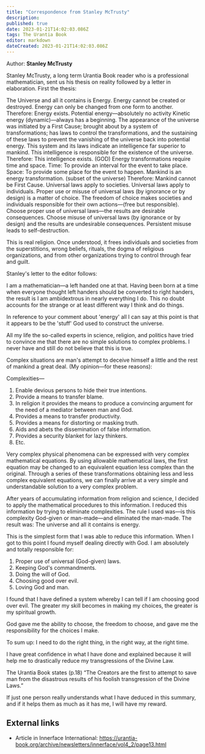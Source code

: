 ```yaml
---
title: "Correspondence from Stanley McTrusty"
description: 
published: true
date: 2023-01-21T14:02:03.086Z
tags: The Urantia Book
editor: markdown
dateCreated: 2023-01-21T14:02:03.086Z
---
```


Author: **Stanley McTrusty**

Stanley McTrusty, a long term Urantia Book reader who is a professional mathematician, sent us his thesis on reality followed by a letter in elaboration. First the thesis:

The Universe and all it contains is Energy.
Energy cannot be created or destroyed.
Energy can only be changed from one form to another.
Therefore: Energy exists.
Potential energy—absolutely no activity
Kinetic energy (dynamic)—always has a beginning.
The appearance of the universe was initiated by a First Cause; brought about by a system of transformations; has laws to control the transformations, and the sustaining of these laws to prevent the vanishing of the universe back into potential energy.
This system and its laws indicate an intelligence far superior to mankind. This intelligence is responsible for the existence of the universe.
Therefore: This intelligence exists. (GOD)
Energy transformations require time and space.
Time: To provide an interval for the event to take place.
Space: To provide some place for the event to happen.
Mankind is an energy transformation. (subset of the universe) Therefore: Mankind cannot be First Cause.
Universal laws apply to societies.
Universal laws apply to individuals.
Proper use or misuse of universal laws (by ignorance or by design) is a matter of choice.
The freedom of choice makes societies and individuals responsible for their own actions—(free but responsible).
Choose proper use of universal laws—the results are desirable consequences.
Choose misuse of universal laws (by ignorance or by design) and the results are undesirable consequences.
Persistent misuse leads to self-destruction.

This is real religion. Once understood, it frees individuals and societies from the superstitions, wrong beliefs, rituals, the dogma of religious organizations, and from other organizations trying to control through fear and guilt.

Stanley's letter to the editor follows:

I am a mathematician—a left handed one at that. Having been born at a time when everyone thought left handers should be converted to right handers, the result is I am ambidextrous in nearly everything I do. This no doubt accounts for the strange or at least different way I think and do things.

In reference to your comment about 'energy' all I can say at this point is that it appears to be the 'stuff' God used to construct the universe.

All my life the so-called experts in science, religion, and politics have tried to convince me that there are no simple solutions to complex problems. I never have and still do not believe that this is true.

Complex situations are man's attempt to deceive himself a little and the rest of mankind a great deal. (My opinion—for these reasons):

Complexities—
1. Enable devious persons to hide their
true intentions.
2. Provide a means to transfer blame.
3. In religion it provides the means to produce a
convincing argument for the need of a mediator
between man and God.
4. Provides a means to transfer productivity.
5. Provides a means for distorting or masking truth.
6. Aids and abets the dissemination of false
information.
7. Provides a security blanket for lazy thinkers.
8. Etc.

Very complex physical phenomena can be expressed with very complex mathematical equations. By using allowable mathematical laws, the first equation may be changed to an equivalent equation less complex than the original. Through a series of these transformations obtaining less and less complex equivalent equations, we can finally arrive at a very simple and understandable solution to a very complex problem.

After years of accumulating information from religion and science, I decided to apply the mathematical procedures to this information. I reduced this information by trying to eliminate complexities. The rule I used was—is this complexity God-given or man-made—and eliminated the man-made. The result was: The universe and all it contains is energy.

This is the simplest form that I was able to reduce this information. When I got to this point I found myself dealing directly with God. I am absolutely and totally responsible for:
1. Proper use of universal (God-given) laws.
2. Keeping God's commandments.
3. Doing the will of God.
4. Choosing good over evil.
5. Loving God and man.

I found that I have defined a system whereby I can tell if I am choosing good over evil. The greater my skill becomes in making my choices, the greater is my spiritual growth.

God gave me the ability to choose, the freedom to choose, and gave me the responsibility for the choices I make.

To sum up: I need to do the right thing, in the right way, at the right time.

I have great confidence in what I have done and explained because it will help me to drastically reduce my transgressions of the Divine Law.

The Urantia Book states (p.18) “The Creators are the first to attempt to save man from the disastrous results of his foolish transgression of the Divine Laws.”

If just one person really understands what I have deduced in this summary, and if it helps them as much as it has me, I will have my reward.

## External links

* Article in Innerface International: https://urantia-book.org/archive/newsletters/innerface/vol4_2/page13.html